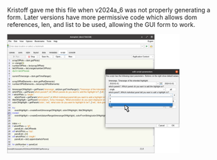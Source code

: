 Kristoff gave me this file when v2024a_6 was not properly generating a form.  Later
versions have more permissive code which allows dom references, len, and list to be used,
allowing the GUI form to work.

<img src='20240807_134028.png' width='400px'>
